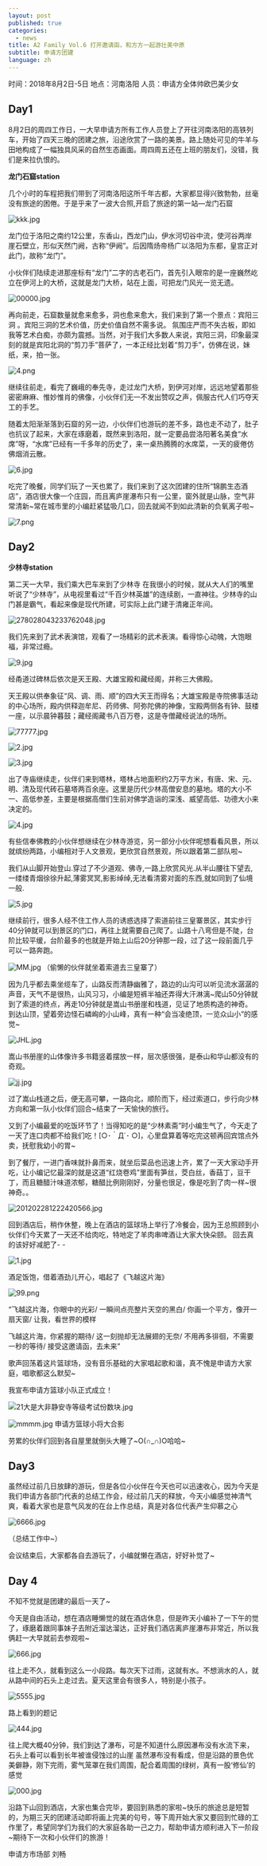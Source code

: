 ```yaml
---
layout: post
published: true
categories:
  - news
title: A2 Family Vol.6 打开邀请函，和方方一起游壮美中原
subtitle: 申请方团建
language: zh
---
```

                 
时间：2018年8月2日-5日
地点：河南洛阳
人员：申请方全体帅欧巴美少女

**Day1**
---------
8月2日的周四工作日，一大早申请方所有工作人员登上了开往河南洛阳的高铁列车，开始了四天三晚的团建之旅，沿途欣赏了一路的美景。路上随处可见的牛羊与田地构成了一幅独具风采的自然生态画面。周四周五还在上班的朋友们，没错，我们是来拉仇恨的。



**龙门石窟station**

几个小时的车程把我们带到了河南洛阳这所千年古都，大家都显得兴致勃勃，丝毫没有旅途的困倦。于是乎来了一波大合照,开启了旅途的第一站—龙门石窟

![kkk.jpg]({{site.baseurl}}/image/kkk.jpg)


龙门位于洛阳之南约12公里，东香山，西龙门山，伊水河切谷中流，使河谷两岸崖石壁立，形似天然门阙，古称“伊阙”。后因隋炀帝杨广以洛阳为东都，皇宫正对此门，故称“龙门”。

小伙伴们陆续走进那座标有“龙门”二字的古老石门，首先引入眼帘的是一座巍然屹立在伊河上的大桥，这就是龙门大桥，站在上面，可把龙门风光一览无遗。

![00000.jpg]({{site.baseurl}}/image/00000.jpg)

再向前走，石窟数量就愈来愈多，洞也愈来愈大，我们来到了第一个景点：宾阳三洞 。宾阳三洞的艺术价值，历史价值自然不需多说。
氛围庄严而不失古板，即如我等艺术白痴，亦颇为震撼。当然，对于我们大多数人来说，宾阳三洞，印象最深刻的就是宾阳北洞的“剪刀手”菩萨了，一本正经比划着“剪刀手”，仿佛在说，妹纸，来，拍一张。

![4.png]({{site.baseurl}}/image/4.png)

继续往前走，看完了巍峨的奉先寺，走过龙门大桥，到伊河对岸，远远地望着那些密密麻麻、惟妙惟肖的佛像，小伙伴们无一不发出赞叹之声，佩服古代人们巧夺天工的手艺。

随着太阳渐渐落到石窟的另一边，小伙伴们也游玩的差不多，路也走不动了，肚子也抗议了起来，大家在琢磨着，既然来到洛阳，就一定要品尝洛阳著名美食“水席”呀，“水席”已经有一千多年的历史了，来一桌热腾腾的水席菜，一天的疲倦仿佛烟消云散。

![6.jpg]({{site.baseurl}}/image/6.jpg)

吃完了晚餐，同学们玩了一天也累了，我们来到了这次团建的住所“锦鹏生态酒店”，酒店很大像一个庄园，而且离庐崖瀑布只有一公里，窗外就是山脉，空气非常清新~常在城市里的小编赶紧猛吸几口，回去就闻不到如此清新的负氧离子啦~

![7.png]({{site.baseurl}}/image/7.png)

**Day2**
---------

**少林寺station**

第二天一大早，我们乘大巴车来到了少林寺
在我很小的时候，就从大人们的嘴里听说了“少林寺”，从电视里看过“千百少林英雄”的连续剧，一直神往。少林寺的山门甚是霸气，看起来像是现代所建，可实际上此门建于清雍正年间。

![278028043233762048.jpg]({{site.baseurl}}/image/278028043233762048.jpg)

我们先来到了武术表演馆，观看了一场精彩的武术表演。看得惊心动魄，大饱眼福，非常过瘾。

![9.jpg]({{site.baseurl}}/image/9.jpg)

经甬道过碑林后依次是天王殿、大雄宝殿和藏经阁，并称三大佛殿。 

天王殿以供奉象征“风、调、雨、顺”的四大天王而得名；大雄宝殿是寺院佛事活动的中心场所，殿内供释迦牟尼、药师佛、阿弥陀佛的神像，宝殿两侧各有钟、鼓楼一座，以示晨钟暮鼓；藏经阁藏书八百万卷，这是寺僧藏经说法的场所。

![77777.jpg]({{site.baseurl}}/image/77777.jpg)

![2.jpg]({{site.baseurl}}/image/2.jpg)

![3.jpg]({{site.baseurl}}/image/3.jpg)

出了寺庙继续走，伙伴们来到塔林，塔林占地面积约2万平方米，有唐、宋、元、明、清及现代砖石墓塔两百余座。这里是历代少林高僧安息的墓地。塔的大小不一、高低参差，主要是根据高僧们生前对佛学造诣的深浅、威望高低、功德大小来决定的。 

![4.jpg]({{site.baseurl}}/image/4.jpg)

有些信奉佛教的小伙伴想继续在少林寺游览，另一部分小伙伴呢想看看风景，所以就缤纷两路，小编相对于人文景观，更欣赏自然景观，所以跟着第二部队啦~

我们从山脚开始登山.穿过了不少道观、佛寺,一路上欣赏风光.从半山腰往下望去,一缕缕青烟徐徐升起,薄雾冥冥,影影绰绰,无法看清雾对面的东西,就如同到了仙境一般. 

![5.jpg]({{site.baseurl}}/image/5.jpg)

继续前行，很多人经不住工作人员的诱惑选择了索道前往三皇寨景区，其实步行40分钟就可以到景区的门口，再往上就需要自己爬了。山路十八弯但是不陡，台阶比较平缓，台阶最多的也就是开始上山后20分钟那一段，过了这一段前面几乎可以一路奔跑。

![MM.jpg]({{site.baseurl}}/image/MM.jpg)
（偷懒的伙伴就坐着索道去三皇寨了）

因为几乎都去乘坐缆车了，山路反而清静幽雅了，路边的山沟可以听见流水潺潺的声音，天气不是很热，山风习习，小编是短裤半袖还弄得大汗淋漓~爬山50分钟就到了索道的终点，再走10分钟就是嵩山书册崖和栈道，见证了地质构造的神奇。
到达山顶，望着旁边怪石嶙峋的小山峰，真有一种“会当凌绝顶，一览众山小”的感觉~

![JHL.jpg]({{site.baseurl}}/image/JHL.jpg)

嵩山书册崖的山体像许多书籍竖着摆放一样，层次感很强，是泰山和华山都没有的奇观。

![jj.jpg]({{site.baseurl}}/image/jj.jpg)

过了嵩山栈道之后，便无高可攀，一路向北，顺阶而下，经过索道口，步行向少林方向和第一队小伙伴们回合~结束了一天愉快的旅行。

又到了小编最爱的吃饭环节了！当得知吃的是“少林素斋”时小编生气了，今天走了一天了连口肉都不给我们吃！[○･｀Д´･ ○]，心里盘算着等吃完这顿再回宾馆点外卖，抚慰我幼小的胃~

到了餐厅，一进门香味就扑鼻而来，就坐后菜品也迅速上齐，累了一天大家动手开吃，让小编记忆最深的就是这道“红烧卷鸡”里面有笋丝，茭白丝，香菇丁，豆干丁，而且糖醋汁味道浓郁，糖醋比例刚刚好，分量也很足，像是吃到了肉一样~很神奇。。

![201202281222420566.jpg]({{site.baseurl}}/image/201202281222420566.jpg)


回到酒店后，稍作休整，晚上在酒店的篮球场上举行了冷餐会，因为王总照顾到小伙伴们今天累了一天还不给肉吃，特地定了羊肉串啤酒让大家大快朵颐。
回去真的该好好减肥了- -

![1.jpg]({{site.baseurl}}/image/1.jpg)

酒足饭饱，借着酒劲儿开心，唱起了《飞越这片海》


![99.png]({{site.baseurl}}/image/99.png)


“飞越这片海，你眼中的光彩/
一瞬间点亮整片天空的黑白/
你画一个平方，像开一扇天窗/
让我，看世界的模样

飞越这片海，你紧握的期待/
这一刻抛却无法展翅的无奈/
不用再多徘徊，不需要一秒的等待/
接受这邀请函，去未来”

歌声回荡着这片篮球场，没有音乐基础的大家唱起歌和谐，真不愧是申请方大家庭，唱歌都这么默契~


我宣布申请方篮球小队正式成立！

![21大是大非静安寺等级考试份数块.jpg]({{site.baseurl}}/image/21大是大非静安寺等级考试份数块.jpg)


![mmmm.jpg]({{site.baseurl}}/image/mmmm.jpg)
申请方篮球小将大合影

劳累的伙伴们回到各自屋里就倒头大睡了~O(∩_∩)O哈哈~

**Day3**
---------

虽然经过前几日放肆的游玩，但是各位小伙伴在今天也可以迅速收心，因为今天是我们申请方各部门代表的总结工作会，经过前几天的释放，今天小编感觉神清气爽，看着大家也是意气风发的在台上作总结，真是对各位代表产生仰慕之心

![6666.jpg]({{site.baseurl}}/image/6666.jpg)

   （总结工作中~）

会议结束后，大家都各自去游玩了，小编就懒在酒店，好好补觉了~

**Day 4**
---------

不知不觉就是团建的最后一天了~

今天是自由活动，想在酒店睡懒觉的就在酒店休息，但是昨天小编补了一下午的觉了，琢磨着跟同事妹子去附近溜达溜达，正好我们酒店离庐崖瀑布非常近，所以我俩赶一大早就前去参观啦~

![666.jpg]({{site.baseurl}}/image/666.jpg)

往上走不久，就看到这么一小段路。每次天下过雨，这就有水。不想淌水的人，就从路中间的石头上走过去。夏天这里会有很多人，特别是小孩子。

![5555.jpg]({{site.baseurl}}/image/5555.jpg)

路上看到的题记

![444.jpg]({{site.baseurl}}/image/444.jpg)

往上爬大概40分钟，我们到达了瀑布，可是不知道什么原因瀑布没有水流下来，石头上看可以看到长年被谁侵蚀过的山崖
虽然瀑布没有看成，但是沿路的景色优美僻静，刚下完雨，雾气笼罩在我们周围，配合着周围的绿树，真有一股‘修仙’的感觉

![000.jpg]({{site.baseurl}}/image/000.jpg)


沿路下山回到酒店，大家也集合完毕，要回到熟悉的家啦~快乐的旅途总是短暂的，为期三天的团建活动即将画上完美的句号，等下周开始大家又要回到忙碌的工作里了，希望同学们为我们的大家庭各助一己之力，帮助申请方顺利进入下一阶段~期待下一次和小伙伴们的旅游！




申请方市场部 刘畅
